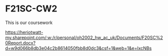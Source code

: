 # F21SC-CW2

This is our coursework

https://heriotwatt-my.sharepoint.com/:w:/r/personal/oh2002_hw_ac_uk/Documents/F20SC%20Report.docx?d=w9d066b8db3e04c2b8614050fbb8d0dc3&csf=1&web=1&e=lxcNBs